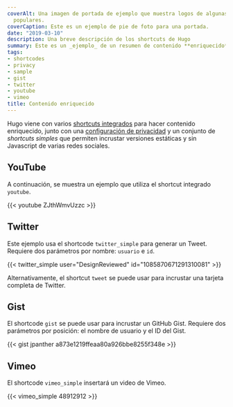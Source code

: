 ```yaml
---
coverAlt: Una imagen de portada de ejemplo que muestra logos de algunas redes sociales
  populares.
coverCaption: Este es un ejemplo de pie de foto para una portada.
date: "2019-03-10"
description: Una breve descripción de los shortcuts de Hugo
summary: Este es un _ejemplo_ de un resumen de contenido **enriquecido**.
tags:
- shortcodes
- privacy
- sample
- gist
- twitter
- youtube
- vimeo
title: Contenido enriquecido
---
```


Hugo viene con varios [shortcuts integrados](https://gohugo.io/content-management/shortcodes/#use-hugos-built-in-shortcodes) para hacer contenido enriquecido, junto con una [configuración de privacidad](https://gohugo.io/about/hugo-and-gdpr/) y un conjunto de _shortcuts simples_ que permiten incrustar versiones estáticas y sin Javascript de varias redes sociales.

## YouTube

A continuación, se muestra un ejemplo que utiliza el shortcut integrado `youtube`.

{{< youtube ZJthWmvUzzc >}}

## Twitter

Este ejemplo usa el shortcode `twitter_simple` para generar un Tweet. Requiere dos parámetros por nombre: `usuario` e `id`.

{{< twitter_simple user="DesignReviewed" id="1085870671291310081" >}}

Alternativamente, el shortcut `tweet` se puede usar para incrustar una tarjeta completa de Twitter.

## Gist

El shortcode `gist` se puede usar para incrustar un GitHub Gist. Requiere dos parámetros por posición: el nombre de usuario y el ID del Gist.

{{< gist jpanther a873e1219ffeaa80a926bbe8255f348e >}}

## Vimeo

El shortcode `vimeo_simple` insertará un video de Vimeo.

{{< vimeo_simple 48912912 >}}
